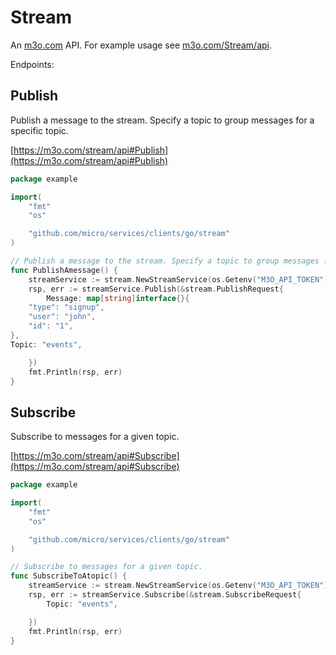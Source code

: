 # Stream

An [m3o.com](https://m3o.com) API. For example usage see [m3o.com/Stream/api](https://m3o.com/Stream/api).

Endpoints:

## Publish

Publish a message to the stream. Specify a topic to group messages for a specific topic.


[https://m3o.com/stream/api#Publish](https://m3o.com/stream/api#Publish)

```go
package example

import(
	"fmt"
	"os"

	"github.com/micro/services/clients/go/stream"
)

// Publish a message to the stream. Specify a topic to group messages for a specific topic.
func PublishAmessage() {
	streamService := stream.NewStreamService(os.Getenv("M3O_API_TOKEN"))
	rsp, err := streamService.Publish(&stream.PublishRequest{
		Message: map[string]interface{}{
	"type": "signup",
	"user": "john",
	"id": "1",
},
Topic: "events",

	})
	fmt.Println(rsp, err)
}
```
## Subscribe

Subscribe to messages for a given topic.


[https://m3o.com/stream/api#Subscribe](https://m3o.com/stream/api#Subscribe)

```go
package example

import(
	"fmt"
	"os"

	"github.com/micro/services/clients/go/stream"
)

// Subscribe to messages for a given topic.
func SubscribeToAtopic() {
	streamService := stream.NewStreamService(os.Getenv("M3O_API_TOKEN"))
	rsp, err := streamService.Subscribe(&stream.SubscribeRequest{
		Topic: "events",

	})
	fmt.Println(rsp, err)
}
```
